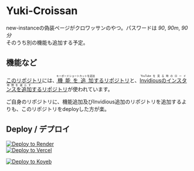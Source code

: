  # Yuki-Croissan  

 new-instanceの偽装ページがクロワッサンのやつ。パスワードは *90*, *90m*, *90分*  
そのうち別の機能も追加する予定。

## 機能など
<a href="new-instance(yuki): https://github.com/LunaKamituki/new-instance">このリポジトリ</a>には、<a href="https://github.com/LunaKamituki/yuki-source"><ruby>機能を追加<rt>キーボードショートカットを追加</rt></ruby>するリポジトリ</a>と、<a href="https://github.com/LunaKamituki/yukiyoutube-inv-instances"><ruby>Invidiousのインスタンスを追加<rt>YouTubeを見る時のロード時間を減らす</rt></ruby>するリポジトリ</a>が使われています。

ご自身のリポジトリに、機能追加及びInvidious追加のリポジトリを追加するよりも、このリポジトリをdeployした方が楽。

## Deploy / デプロイ
<a href="https://render.com/deploy?repo=https://github.com/OCxeRu-2951/Yuki-croissant.git">
 <img src="https://render.com/images/deploy-to-render-button.svg" alt="Deploy to Render"><br>
</a>
<a href="https://vercel.com/new/clone?repository-url=https://github.com/OCxeRu-2951/Yuki-croissant.git">
  <img src="https://vercel.com/button" alt="Deploy to Vercel">
</a>

[![Deploy to Koyeb](https://www.koyeb.com/static/images/deploy/button.svg)](https://app.koyeb.com/deploy?type=git&builder=buildpack&repository=https://github.com/OCxeRu-2951/Yuki-croissant&branch=main&name=yukicroissant)
<br>
